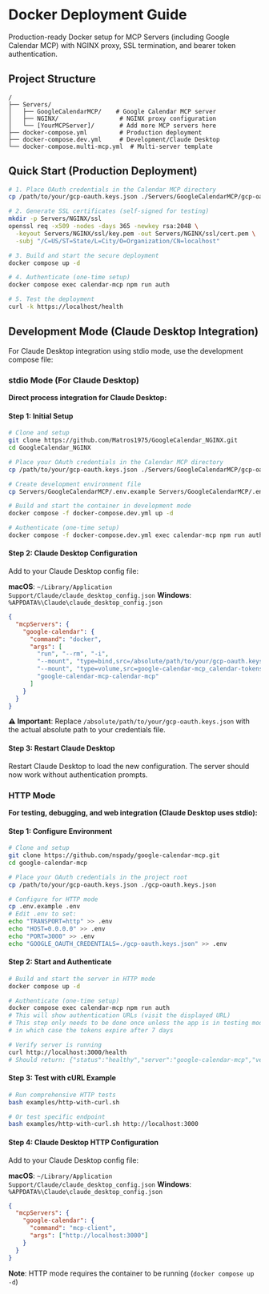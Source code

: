 # Docker Deployment Guide

Production-ready Docker setup for MCP Servers (including Google Calendar MCP) with NGINX proxy, SSL termination, and bearer token authentication.

## Project Structure

```
/
├── Servers/
│   ├── GoogleCalendarMCP/    # Google Calendar MCP server
│   ├── NGINX/                 # NGINX proxy configuration
│   └── [YourMCPServer]/       # Add more MCP servers here
├── docker-compose.yml         # Production deployment
├── docker-compose.dev.yml     # Development/Claude Desktop
└── docker-compose.multi-mcp.yml  # Multi-server template
```

## Quick Start (Production Deployment)

```bash
# 1. Place OAuth credentials in the Calendar MCP directory
cp /path/to/your/gcp-oauth.keys.json ./Servers/GoogleCalendarMCP/gcp-oauth.keys.json

# 2. Generate SSL certificates (self-signed for testing)
mkdir -p Servers/NGINX/ssl
openssl req -x509 -nodes -days 365 -newkey rsa:2048 \
  -keyout Servers/NGINX/ssl/key.pem -out Servers/NGINX/ssl/cert.pem \
  -subj "/C=US/ST=State/L=City/O=Organization/CN=localhost"

# 3. Build and start the secure deployment
docker compose up -d

# 4. Authenticate (one-time setup)
docker compose exec calendar-mcp npm run auth

# 5. Test the deployment
curl -k https://localhost/health
```

## Development Mode (Claude Desktop Integration)

For Claude Desktop integration using stdio mode, use the development compose file:

### stdio Mode (For Claude Desktop)
**Direct process integration for Claude Desktop:**

#### Step 1: Initial Setup
```bash
# Clone and setup
git clone https://github.com/Matros1975/GoogleCalendar_NGINX.git
cd GoogleCalendar_NGINX

# Place your OAuth credentials in the Calendar MCP directory
cp /path/to/your/gcp-oauth.keys.json ./Servers/GoogleCalendarMCP/gcp-oauth.keys.json

# Create development environment file
cp Servers/GoogleCalendarMCP/.env.example Servers/GoogleCalendarMCP/.env

# Build and start the container in development mode
docker compose -f docker-compose.dev.yml up -d

# Authenticate (one-time setup)
docker compose -f docker-compose.dev.yml exec calendar-mcp npm run auth
```

#### Step 2: Claude Desktop Configuration
Add to your Claude Desktop config file:

**macOS**: `~/Library/Application Support/Claude/claude_desktop_config.json`
**Windows**: `%APPDATA%\Claude\claude_desktop_config.json`

```json
{
  "mcpServers": {
    "google-calendar": {
      "command": "docker",
      "args": [
        "run", "--rm", "-i",
        "--mount", "type=bind,src=/absolute/path/to/your/gcp-oauth.keys.json,dst=/app/gcp-oauth.keys.json",
        "--mount", "type=volume,src=google-calendar-mcp_calendar-tokens,dst=/home/nodejs/.config/google-calendar-mcp",
        "google-calendar-mcp-calendar-mcp"
      ]
    }
  }
}
```

**⚠️ Important**: Replace `/absolute/path/to/your/gcp-oauth.keys.json` with the actual absolute path to your credentials file.

#### Step 3: Restart Claude Desktop
Restart Claude Desktop to load the new configuration. The server should now work without authentication prompts.

### HTTP Mode
**For testing, debugging, and web integration (Claude Desktop uses stdio):**

#### Step 1: Configure Environment
```bash
# Clone and setup
git clone https://github.com/nspady/google-calendar-mcp.git
cd google-calendar-mcp

# Place your OAuth credentials in the project root
cp /path/to/your/gcp-oauth.keys.json ./gcp-oauth.keys.json

# Configure for HTTP mode
cp .env.example .env
# Edit .env to set:
echo "TRANSPORT=http" >> .env
echo "HOST=0.0.0.0" >> .env
echo "PORT=3000" >> .env
echo "GOOGLE_OAUTH_CREDENTIALS=./gcp-oauth.keys.json" >> .env
```

#### Step 2: Start and Authenticate
```bash
# Build and start the server in HTTP mode
docker compose up -d

# Authenticate (one-time setup)
docker compose exec calendar-mcp npm run auth
# This will show authentication URLs (visit the displayed URL)
# This step only needs to be done once unless the app is in testing mode
# in which case the tokens expire after 7 days 

# Verify server is running
curl http://localhost:3000/health
# Should return: {"status":"healthy","server":"google-calendar-mcp","version":"1.3.0"}
```

#### Step 3: Test with cURL Example
```bash
# Run comprehensive HTTP tests
bash examples/http-with-curl.sh

# Or test specific endpoint
bash examples/http-with-curl.sh http://localhost:3000
```

#### Step 4: Claude Desktop HTTP Configuration
Add to your Claude Desktop config file:

**macOS**: `~/Library/Application Support/Claude/claude_desktop_config.json`
**Windows**: `%APPDATA%\Claude\claude_desktop_config.json`

```json
{
  "mcpServers": {
    "google-calendar": {
      "command": "mcp-client",
      "args": ["http://localhost:3000"]
    }
  }
}
```

**Note**: HTTP mode requires the container to be running (`docker compose up -d`)